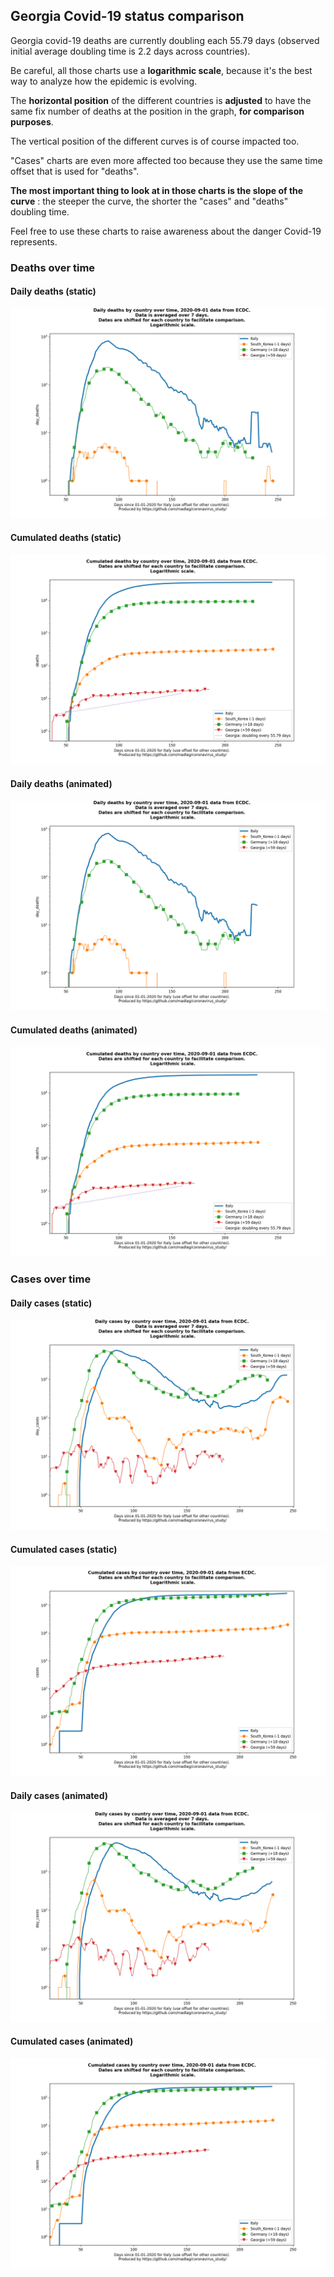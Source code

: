 ## Georgia Covid-19 status comparison 

Georgia covid-19 deaths are currently doubling each 55.79 days (observed initial average doubling time is 2.2 days across countries).



Be careful, all those charts use a **logarithmic scale**, because it's the best way to analyze how the epidemic is evolving.
 
The **horizontal position** of the different countries is **adjusted** to have the same fix number of deaths at the position in the graph, **for comparison purposes**.

The vertical position of the different curves is of course impacted too.

"Cases" charts are even more affected too because they use the same time offset that is used for "deaths".

**The most important thing to look at in those charts is the slope of the curve** : the steeper the curve, the shorter the "cases" and "deaths" doubling time.

Feel free to use these charts to raise awareness about the danger Covid-19 represents. 


 
### Deaths over time
 
#### Daily deaths (static)
![Georgia covid-19 daily deaths static chart](https://raw.githubusercontent.com/madlag/coronavirus_study/master/notebooks/graphs/2020-09-01/countries/Georgia/2020-09-01_Georgia_day_deaths.png "Georgia covid-19 day_deaths static chart")   
 
#### Cumulated deaths (static)
![Georgia covid-19 cumulated deaths static chart](https://raw.githubusercontent.com/madlag/coronavirus_study/master/notebooks/graphs/2020-09-01/countries/Georgia/2020-09-01_Georgia_deaths.png "Georgia covid-19 deaths static chart")   
 
#### Daily deaths (animated)
![Georgia covid-19 daily deaths animated chart](https://raw.githubusercontent.com/madlag/coronavirus_study/master/notebooks/graphs/2020-09-01/countries/Georgia/2020-09-01_Georgia_day_deaths.gif "Georgia covid-19 day_deaths animated chart")   
 
#### Cumulated deaths (animated)
![Georgia covid-19 cumulated deaths animated chart](https://raw.githubusercontent.com/madlag/coronavirus_study/master/notebooks/graphs/2020-09-01/countries/Georgia/2020-09-01_Georgia_deaths.gif "Georgia covid-19 deaths animated chart")   

 
### Cases over time
 
#### Daily cases (static)
![Georgia covid-19 daily cases static chart](https://raw.githubusercontent.com/madlag/coronavirus_study/master/notebooks/graphs/2020-09-01/countries/Georgia/2020-09-01_Georgia_day_cases.png "Georgia covid-19 day_cases static chart")   
 
#### Cumulated cases (static)
![Georgia covid-19 cumulated cases static chart](https://raw.githubusercontent.com/madlag/coronavirus_study/master/notebooks/graphs/2020-09-01/countries/Georgia/2020-09-01_Georgia_cases.png "Georgia covid-19 cases static chart")   
 
#### Daily cases (animated)
![Georgia covid-19 daily cases animated chart](https://raw.githubusercontent.com/madlag/coronavirus_study/master/notebooks/graphs/2020-09-01/countries/Georgia/2020-09-01_Georgia_day_cases.gif "Georgia covid-19 day_cases animated chart")   
 
#### Cumulated cases (animated)
![Georgia covid-19 cumulated cases animated chart](https://raw.githubusercontent.com/madlag/coronavirus_study/master/notebooks/graphs/2020-09-01/countries/Georgia/2020-09-01_Georgia_cases.gif "Georgia covid-19 cases animated chart")   

